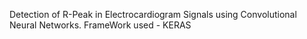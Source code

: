 Detection of R-Peak in Electrocardiogram Signals using Convolutional Neural Networks.
FrameWork used - KERAS
